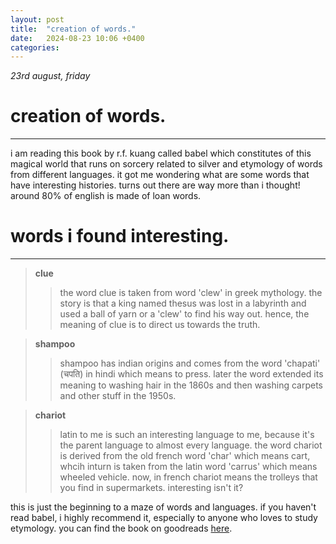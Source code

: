 ```yaml
---
layout: post
title:  "creation of words."
date:   2024-08-23 10:06 +0400
categories:
---
```


_23rd august, friday_

# creation of words.

---

i am reading this book by r.f. kuang called babel which constitutes of this magical world that runs on sorcery related to silver and etymology of words from different languages. it got me wondering what are some words that have interesting histories. turns out there are way more than i thought! around 80% of english is made of loan words.

# words i found interesting.

---

>**clue**
>>the word clue is taken from word 'clew' in greek mythology. the story is that a king named thesus was lost in a labyrinth and used a ball of yarn or a 'clew' to find his way out. hence, the meaning of clue is to direct us towards the truth.

>**shampoo**
>>shampoo has indian origins and comes from the word 'chapati' (चपति) in hindi which means to press. later the word extended its meaning to washing hair in the 1860s and then washing carpets and other stuff in the 1950s.

>**chariot**
>>latin to me is such an interesting language to me, because it's the parent language to almost every language. the word chariot is derived from the old french word 'char' which means cart, whcih inturn is taken from the latin word 'carrus' which means wheeled vehicle. now, in french chariot means the trolleys that you find in supermarkets. interesting isn't it?

this is just the beginning to a maze of words and languages. if you haven't read babel, i highly recommend it, especially to anyone who loves to study etymology. you can find the book on goodreads [here](https://www.goodreads.com/book/show/57945316-babel).
